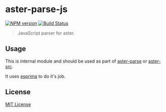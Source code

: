 # aster-parse-js
[![NPM version][npm-image]][npm-url]
[![Build Status][travis-image]][travis-url]

> JavaScript parser for aster.

## Usage

This is internal module and should be used as part of [aster-parse](https://npmjs.org/package/aster-parse) or [aster-src](https://npmjs.org/package/aster-src).

It uses [esprima](https://npmjs.org/package/esprima) to do it's job.

## License

[MIT License](http://en.wikipedia.org/wiki/MIT_License)

[npm-url]: https://npmjs.org/package/aster-parse-js
[npm-image]: https://badge.fury.io/js/aster-parse-js.png

[travis-url]: http://travis-ci.org/asterjs/aster-parse-js
[travis-image]: https://secure.travis-ci.org/asterjs/aster-parse-js.png?branch=master
